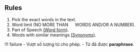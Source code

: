 ## Rules
1. Pick the exact words in the text.
2. Word limit (NO MORE THAN ``  `` WORDS AND/OR A NUMBER).
3. Part of Speech [(Word form)](wordform.md).
4. Words with similar meanings [(Synonyms)](synonymslist.md).

!!! failure
      - Vượt số lượng từ cho phép.
      - Từ đã được **paraphrase**.